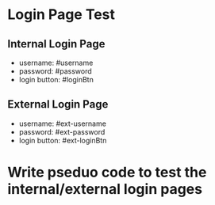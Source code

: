 # Login Page Test

## Internal Login Page

- username: #username
- password: #password
- login button: #loginBtn

## External Login Page

- username: #ext-username
- password: #ext-password
- login button: #ext-loginBtn

# Write pseduo code to test the internal/external login pages
